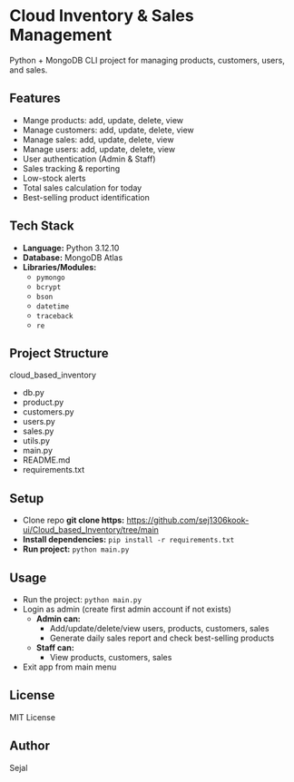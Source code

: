 # Cloud Inventory & Sales Management 
Python + MongoDB CLI project for managing products, customers, users, and sales.

## Features
- Mange products: add, update, delete, view
- Manage customers: add, update, delete, view
- Manage sales: add, update, delete, view
- Manage users: add, update, delete, view
- User authentication (Admin & Staff)
- Sales tracking & reporting
- Low-stock alerts
- Total sales calculation for today
- Best-selling product identification 

## Tech Stack
- **Language:** Python 3.12.10
- **Database:** MongoDB Atlas
- **Libraries/Modules:** 
  - `pymongo`
  - `bcrypt`
  - `bson`
  - `datetime`
  - `traceback`
  - `re`

## Project Structure
cloud_based_inventory
- db.py
- product.py
- customers.py
- users.py
- sales.py
- utils.py
- main.py
- README.md
- requirements.txt
  
## Setup
- Clone repo
   **git clone https:** https://github.com/sej1306kook-ui/Cloud_based_Inventory/tree/main
- **Install dependencies:**
   `pip install -r requirements.txt`
- **Run project:**
   `python main.py`
   
## Usage
- Run the project: `python main.py`
- Login as admin (create first admin account if not exists)
    - **Admin can:**
      - Add/update/delete/view users, products, customers, sales
      - Generate daily sales report and check best-selling products
    - **Staff can:**
        - View products, customers, sales
- Exit app from main menu


## License
MIT License

## Author
Sejal
